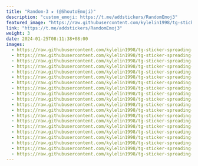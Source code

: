 ```yaml
---
title: "Random-3 ★ (@ShoutoEmoji)"
description: "custom_emoji: https://t.me/addstickers/RandomEmoj3"
featured_image: "https://raw.githubusercontent.com/kylelin1998/tg-sticker-spreading-worldwide-images/main/img/df484221-4e51-4676-a2c4-ac461d53799a.jpg"
link: "https://t.me/addstickers/RandomEmoj3"
weight: 3
date: 2024-01-25T08:11:38+08:00
images:
  - https://raw.githubusercontent.com/kylelin1998/tg-sticker-spreading-worldwide-images/main/img/df484221-4e51-4676-a2c4-ac461d53799a.jpg
  - https://raw.githubusercontent.com/kylelin1998/tg-sticker-spreading-worldwide-images/main/img/66c69d41-8201-4d6b-a3b8-e1777476a29b.jpg
  - https://raw.githubusercontent.com/kylelin1998/tg-sticker-spreading-worldwide-images/main/img/5f8e9ef6-5f77-4165-b781-053264418cbd.jpg
  - https://raw.githubusercontent.com/kylelin1998/tg-sticker-spreading-worldwide-images/main/img/1358d397-88df-4b16-b5cd-a8a038aa8ee7.jpg
  - https://raw.githubusercontent.com/kylelin1998/tg-sticker-spreading-worldwide-images/main/img/bca85703-c665-496f-9a59-a9cefb95f050.jpg
  - https://raw.githubusercontent.com/kylelin1998/tg-sticker-spreading-worldwide-images/main/img/e37f3857-8a3d-47d8-98a5-0acf80cae1aa.jpg
  - https://raw.githubusercontent.com/kylelin1998/tg-sticker-spreading-worldwide-images/main/img/f467ce4f-13b7-42be-a48b-b3580677a1ba.jpg
  - https://raw.githubusercontent.com/kylelin1998/tg-sticker-spreading-worldwide-images/main/img/3e6f0b2b-1958-473a-a3ed-8db37205ff94.jpg
  - https://raw.githubusercontent.com/kylelin1998/tg-sticker-spreading-worldwide-images/main/img/9102dce3-d738-424e-8e32-8af48ef82b0a.jpg
  - https://raw.githubusercontent.com/kylelin1998/tg-sticker-spreading-worldwide-images/main/img/0f920b07-438f-44ce-923c-4dde54b9ac82.jpg
  - https://raw.githubusercontent.com/kylelin1998/tg-sticker-spreading-worldwide-images/main/img/2994308c-c24e-4f13-b3c4-bbe054a8bd35.jpg
  - https://raw.githubusercontent.com/kylelin1998/tg-sticker-spreading-worldwide-images/main/img/8b5425af-9e2c-49f8-bfa3-0204220d1cd6.jpg
  - https://raw.githubusercontent.com/kylelin1998/tg-sticker-spreading-worldwide-images/main/img/88edccac-c32f-4700-b224-f8210c8dc279.jpg
  - https://raw.githubusercontent.com/kylelin1998/tg-sticker-spreading-worldwide-images/main/img/b69af0e8-ced0-4144-8500-e2d4db6546f2.jpg
  - https://raw.githubusercontent.com/kylelin1998/tg-sticker-spreading-worldwide-images/main/img/3cfa2a10-c223-4cd8-97bc-6db62a325f78.jpg
  - https://raw.githubusercontent.com/kylelin1998/tg-sticker-spreading-worldwide-images/main/img/e01f6d44-b91e-40fe-bb65-1b51e53a2dd9.jpg
  - https://raw.githubusercontent.com/kylelin1998/tg-sticker-spreading-worldwide-images/main/img/dbadf8c3-6b23-4000-9a0b-a4b4135e3ba4.jpg
  - https://raw.githubusercontent.com/kylelin1998/tg-sticker-spreading-worldwide-images/main/img/6754ba8d-39e0-4dfa-b6de-51feb2d641b2.jpg
  - https://raw.githubusercontent.com/kylelin1998/tg-sticker-spreading-worldwide-images/main/img/d541983d-455e-4fdc-a9f0-5a2fb66c5006.jpg
  - https://raw.githubusercontent.com/kylelin1998/tg-sticker-spreading-worldwide-images/main/img/7b5d127c-2ded-4bb8-81a8-a145a1437c56.jpg
---
```

